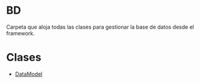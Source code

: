 # BD
Carpeta que aloja todas las clases para gestionar la base de datos desde el framework.

# Clases
- [DataModel](/BD/DataModel.md)
